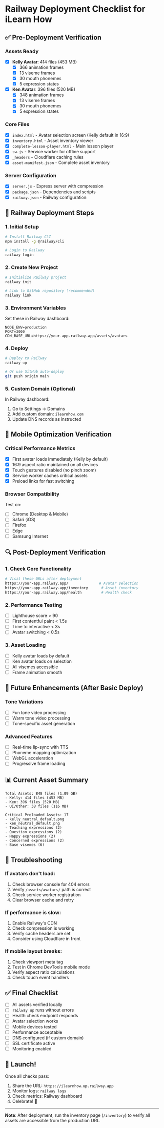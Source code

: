 # Railway Deployment Checklist for iLearn How

## ✅ Pre-Deployment Verification

### Assets Ready
- [x] **Kelly Avatar**: 414 files (453 MB)
  - [x] 366 animation frames
  - [x] 13 viseme frames
  - [x] 30 mouth phonemes
  - [x] 5 expression states
  
- [x] **Ken Avatar**: 396 files (520 MB)
  - [x] 348 animation frames
  - [x] 13 viseme frames
  - [x] 30 mouth phonemes
  - [x] 5 expression states

### Core Files
- [x] `index.html` - Avatar selection screen (Kelly default in 16:9)
- [x] `inventory.html` - Asset inventory viewer
- [x] `complete-lesson-player.html` - Main lesson player
- [x] `sw.js` - Service worker for offline support
- [x] `_headers` - Cloudflare caching rules
- [x] `asset-manifest.json` - Complete asset inventory

### Server Configuration
- [x] `server.js` - Express server with compression
- [x] `package.json` - Dependencies and scripts
- [x] `railway.json` - Railway configuration

## 🚀 Railway Deployment Steps

### 1. Initial Setup
```bash
# Install Railway CLI
npm install -g @railway/cli

# Login to Railway
railway login
```

### 2. Create New Project
```bash
# Initialize Railway project
railway init

# Link to GitHub repository (recommended)
railway link
```

### 3. Environment Variables
Set these in Railway dashboard:
```
NODE_ENV=production
PORT=3000
CDN_BASE_URL=https://your-app.railway.app/assets/avatars
```

### 4. Deploy
```bash
# Deploy to Railway
railway up

# Or use GitHub auto-deploy
git push origin main
```

### 5. Custom Domain (Optional)
In Railway dashboard:
1. Go to Settings → Domains
2. Add custom domain: `ilearnhow.com`
3. Update DNS records as instructed

## 📱 Mobile Optimization Verification

### Critical Performance Metrics
- [x] First avatar loads immediately (Kelly by default)
- [x] 16:9 aspect ratio maintained on all devices
- [x] Touch gestures disabled (no pinch zoom)
- [x] Service worker caches critical assets
- [x] Preload links for fast switching

### Browser Compatibility
Test on:
- [ ] Chrome (Desktop & Mobile)
- [ ] Safari (iOS)
- [ ] Firefox
- [ ] Edge
- [ ] Samsung Internet

## 🔍 Post-Deployment Verification

### 1. Check Core Functionality
```bash
# Visit these URLs after deployment
https://your-app.railway.app/              # Avatar selection
https://your-app.railway.app/inventory      # Asset inventory
https://your-app.railway.app/health         # Health check
```

### 2. Performance Testing
- [ ] Lighthouse score > 90
- [ ] First contentful paint < 1.5s
- [ ] Time to interactive < 3s
- [ ] Avatar switching < 0.5s

### 3. Asset Loading
- [ ] Kelly avatar loads by default
- [ ] Ken avatar loads on selection
- [ ] All visemes accessible
- [ ] Frame animation smooth

## 🎯 Future Enhancements (After Basic Deploy)

### Tone Variations
- [ ] Fun tone video processing
- [ ] Warm tone video processing
- [ ] Tone-specific asset generation

### Advanced Features
- [ ] Real-time lip-sync with TTS
- [ ] Phoneme mapping optimization
- [ ] WebGL acceleration
- [ ] Progressive frame loading

## 📊 Current Asset Summary

```
Total Assets: 848 files (1.09 GB)
- Kelly: 414 files (453 MB)
- Ken: 396 files (520 MB)
- UI/Other: 38 files (116 MB)

Critical Preloaded Assets: 17
- kelly_neutral_default.png
- ken_neutral_default.png
- Teaching expressions (2)
- Question expressions (2)
- Happy expressions (2)
- Concerned expressions (2)
- Base visemes (6)
```

## 🚨 Troubleshooting

### If avatars don't load:
1. Check browser console for 404 errors
2. Verify `/assets/avatars/` path is correct
3. Check service worker registration
4. Clear browser cache and retry

### If performance is slow:
1. Enable Railway's CDN
2. Check compression is working
3. Verify cache headers are set
4. Consider using Cloudflare in front

### If mobile layout breaks:
1. Check viewport meta tag
2. Test in Chrome DevTools mobile mode
3. Verify aspect ratio calculations
4. Check touch event handlers

## ✅ Final Checklist

- [ ] All assets verified locally
- [ ] `railway up` runs without errors
- [ ] Health check endpoint responds
- [ ] Avatar selection works
- [ ] Mobile devices tested
- [ ] Performance acceptable
- [ ] DNS configured (if custom domain)
- [ ] SSL certificate active
- [ ] Monitoring enabled

## 🎉 Launch!

Once all checks pass:
1. Share the URL: `https://ilearnhow.up.railway.app`
2. Monitor logs: `railway logs`
3. Check metrics: Railway dashboard
4. Celebrate! 🚀

---

**Note**: After deployment, run the inventory page (`/inventory`) to verify all assets are accessible from the production URL.
